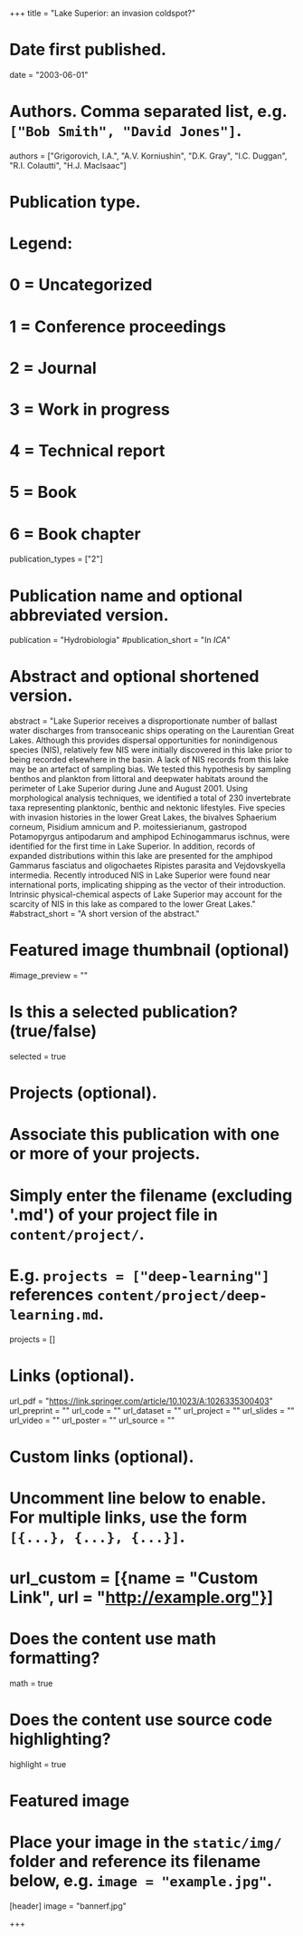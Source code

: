 +++
title = "Lake Superior: an invasion coldspot?"

# Date first published.
date = "2003-06-01"

# Authors. Comma separated list, e.g. `["Bob Smith", "David Jones"]`.
authors = ["Grigorovich, I.A.", "A.V. Korniushin", "D.K. Gray", "I.C. Duggan", "R.I. Colautti", "H.J. MacIsaac"]

# Publication type.
# Legend:
# 0 = Uncategorized
# 1 = Conference proceedings
# 2 = Journal
# 3 = Work in progress
# 4 = Technical report
# 5 = Book
# 6 = Book chapter
publication_types = ["2"]

# Publication name and optional abbreviated version.
publication = "Hydrobiologia"
#publication_short = "In *ICA*"

# Abstract and optional shortened version.
abstract = "Lake Superior receives a disproportionate number of ballast water discharges from transoceanic ships operating on the Laurentian Great Lakes. Although this provides dispersal opportunities for nonindigenous species (NIS), relatively few NIS were initially discovered in this lake prior to being recorded elsewhere in the basin. A lack of NIS records from this lake may be an artefact of sampling bias. We tested this hypothesis by sampling benthos and plankton from littoral and deepwater habitats around the perimeter of Lake Superior during June and August 2001. Using morphological analysis techniques, we identified a total of 230 invertebrate taxa representing planktonic, benthic and nektonic lifestyles. Five species with invasion histories in the lower Great Lakes, the bivalves Sphaerium corneum, Pisidium amnicum and P. moitessierianum, gastropod Potamopyrgus antipodarum and amphipod Echinogammarus ischnus, were identified for the first time in Lake Superior. In addition, records of expanded distributions within this lake are presented for the amphipod Gammarus fasciatus and oligochaetes Ripistes parasita and Vejdovskyella intermedia. Recently introduced NIS in Lake Superior were found near international ports, implicating shipping as the vector of their introduction. Intrinsic physical-chemical aspects of Lake Superior may account for the scarcity of NIS in this lake as compared to the lower Great Lakes."
#abstract_short = "A short version of the abstract."

# Featured image thumbnail (optional)
#image_preview = ""

# Is this a selected publication? (true/false)
selected = true

# Projects (optional).
#   Associate this publication with one or more of your projects.
#   Simply enter the filename (excluding '.md') of your project file in `content/project/`.
#   E.g. `projects = ["deep-learning"]` references `content/project/deep-learning.md`.
projects = []

# Links (optional).
url_pdf = "https://link.springer.com/article/10.1023/A:1026335300403"
url_preprint = ""
url_code = ""
url_dataset = ""
url_project = ""
url_slides = ""
url_video = ""
url_poster = ""
url_source = ""

# Custom links (optional).
#   Uncomment line below to enable. For multiple links, use the form `[{...}, {...}, {...}]`.
# url_custom = [{name = "Custom Link", url = "http://example.org"}]

# Does the content use math formatting?
math = true

# Does the content use source code highlighting?
highlight = true

# Featured image
# Place your image in the `static/img/` folder and reference its filename below, e.g. `image = "example.jpg"`.
[header]
image = "bannerf.jpg"

+++
